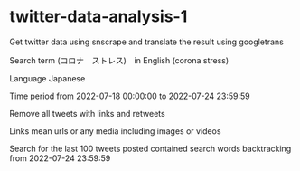 # twitter-data-analysis-1
 Get twitter data using snscrape and translate the result using googletrans

 Search term (コロナ　ストレス)　in English (corona stress)

 Language Japanese

 Time period from 2022-07-18 00:00:00 to 2022-07-24 23:59:59

 Remove all tweets with links and retweets

 Links mean urls or any media including images or videos

 Search for the last 100 tweets posted contained search words backtracking from 2022-07-24 23:59:59
